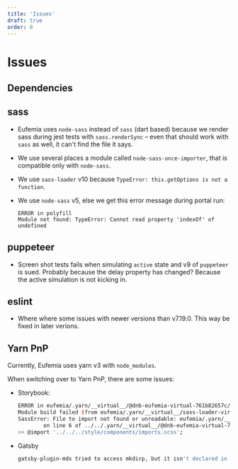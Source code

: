 ```yaml
---
title: 'Issues'
draft: true
order: 8
---
```


# Issues

## Dependencies

## sass

- Eufemia uses `node-sass` instead of `sass` (dart based) because we render sass during jest tests with `sass.renderSync` – even that should work with `sass` as well, it can't find the file it says.
- We use several places a module called `node-sass-once-importer`, that is compatible only with `node-sass`.
- We use `sass-loader` v10 because `TypeError: this.getOptions is not a function`.
- We use `node-sass` v5, else we get this error message during portal run:

  ```
  ERROR in polyfill
  Module not found: TypeError: Cannot read property 'indexOf' of
  undefined
  ```

## puppeteer

- Screen shot tests fails when simulating `active` state and v9 of `puppeteer` is sued. Probably because the delay property has changed? Because the active simulation is not kicking in.

## eslint

- Where where some issues with newer versions than v7.19.0. This way be fixed in later verions.

## Yarn PnP

Currently, Eufemia uses yarn v3 with `node_modules`.

When switching over to Yarn PnP, there are some issues:

- Storybook:
  ```bash
  ERROR in eufemia/.yarn/__virtual__/@dnb-eufemia-virtual-761b82657c/1/packages/dnb-eufemia/src/components/slider/style/dnb-range.scss (eufemia/.yarn/__virtual__/css-loader-virtual-37c5c374e4/0/cache/css-loader-npm-5.2.7-e1e8b8d16f-fb0742b30a.zip/node_modules/css-loader/dist/cjs.js!eufemia/.yarn/__virtual__/sass-loader-virtual-577853f541/0/cache/sass-loader-npm-10.2.0-91ed64638b-d53212e5d1.zip/node_modules/sass-loader/dist/cjs.js!eufemia/.yarn/__virtual__/@dnb-eufemia-virtual-761b82657c/1/packages/dnb-eufemia/src/components/slider/style/dnb-range.scss)
  Module build failed (from eufemia/.yarn/__virtual__/sass-loader-virtual-577853f541/0/cache/sass-loader-npm-10.2.0-91ed64638b-d53212e5d1.zip/node_modules/sass-loader/dist/cjs.js):
  SassError: File to import not found or unreadable: eufemia/.yarn/__virtual__/@dnb-eufemia-virtual-761b82657c/1/packages/dnb-eufemia/src/style/components/imports.scss.
          on line 6 of ../../.yarn/__virtual__/@dnb-eufemia-virtual-761b82657c/1/packages/dnb-eufemia/src/components/slider/style/dnb-range.scss
  >> @import '../../../style/components/imports.scss';
  ```
  
- Gatsby
  ```bash
  gatsby-plugin-mdx tried to access mkdirp, but it isn't declared in its dependencies; this makes the require call ambiguous and unsound.
  ```
